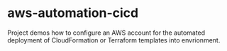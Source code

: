 # aws-automation-cicd
Project demos how to configure an AWS account for the automated deployment of CloudFormation or Terraform templates into envrionment.
